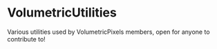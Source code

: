 VolumetricUtilities
===================

Various utilities used by VolumetricPixels members, open for anyone to contribute to!